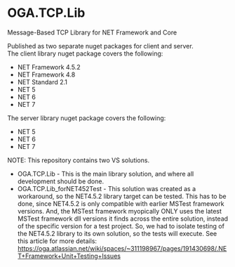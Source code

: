 # OGA.TCP.Lib
Message-Based TCP Library for NET Framework and Core


Published as two separate nuget packages for client and server.<br>
The client library nuget package covers the following:<br>
* NET Framework 4.5.2
* NET Framework 4.8
* NET Standard 2.1
* NET 5
* NET 6
* NET 7

The server library nuget package covers the following:<br>
* NET 5
* NET 6
* NET 7


NOTE:
This repository contains two VS solutions.
* OGA.TCP.Lib - This is the main library solution, and where all development should be done.
* OGA.TCP.Lib_forNET452Test - This solution was created as a workaround, so the NET4.5.2 library target can be tested.
  This has to be done, since NET4.5.2 is only compatible with earlier MSTest framework versions.
  And, the MSTest framework myopically ONLY uses the latest MSTest framework dll versions it finds across the entire solution, instead of the specific version for a test project.
  So, we had to isolate testing of the NET4.5.2 library to its own solution, so the tests will execute.
See this article for more details: https://oga.atlassian.net/wiki/spaces/~311198967/pages/191430698/.NET+Framework+Unit+Testing+Issues
